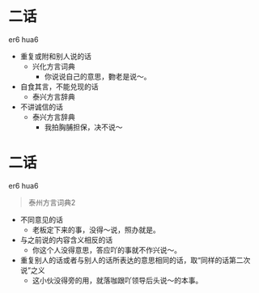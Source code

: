 # 二话
er6 hua6
+ 重复或附和别人说的话
  * 兴化方言词典
    - 你说说自己的意思，覅老是说～。
+ 自食其言，不能兑现的话
  * 泰兴方言辞典
+ 不讲诚信的话
  * 泰兴方言辞典
    - 我拍胸脯担保，决不说～


# 二话
er6 hua6
> 泰州方言词典2
- 不同意见的话
  - 老板定下来的事，没得～说，照办就是。
- 与之前说的内容含义相反的话
  - 你这个人没得意思，答应吖的事就不作兴说～。
- 重复别人的话或者与别人的话所表达的意思相同的话，取“同样的话第二次说”之义
  - 这小伙没得旁的用，就落咖跟吖领导后头说～的本事。